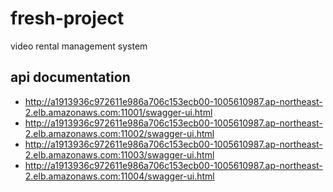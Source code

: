 # fresh-project
video rental management system

## api documentation
- http://a1913936c972611e986a706c153ecb00-1005610987.ap-northeast-2.elb.amazonaws.com:11001/swagger-ui.html
- http://a1913936c972611e986a706c153ecb00-1005610987.ap-northeast-2.elb.amazonaws.com:11002/swagger-ui.html
- http://a1913936c972611e986a706c153ecb00-1005610987.ap-northeast-2.elb.amazonaws.com:11003/swagger-ui.html
- http://a1913936c972611e986a706c153ecb00-1005610987.ap-northeast-2.elb.amazonaws.com:11004/swagger-ui.html